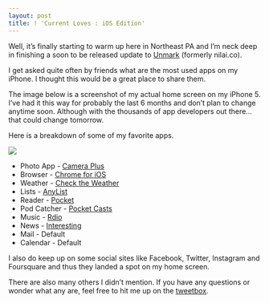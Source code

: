 ```yaml
---
layout: post
title: ! 'Current Loves : iOS Edition'
---
```


Well, it’s finally starting to warm up here in Northeast PA and I’m neck deep in finishing a soon to be released update to [Unmark](https://twitter.com/unmarkit) (formerly nilai.co).

I get asked quite often by friends what are the most used apps on my iPhone. I thought this would be a great place to share them.

<!--more-->

The image below is a screenshot of my actual home screen on my iPhone 5. I’ve had it this way for probably the last 6 months and don’t plan to change anytime soon. Although with the thousands of app developers out there… that could change tomorrow.

Here is a breakdown of some of my favorite apps.

![](https://www.filepicker.io/api/file/6EeMF8uORle55vGcbtrr)

* Photo App - [Camera Plus](http://campl.us/)
* Browser - [Chrome for iOS](http://www.google.com/intl/en/chrome/browser/mobile/ios.html)
* Weather - [Check the Weather](http://checktheweather.co/)
* Lists - [AnyList](http://www.anylistapp.com/)
* Reader - [Pocket](https://getpocket.com/ios/)
* Pod Catcher - [Pocket Casts](http://www.shiftyjelly.com/pocketcasts)
* Music - [Rdio](https://itunes.apple.com/us/app/rdio/id335060889)
* News - [Interesting](http://flyosity.com/interesting/)
* Mail - Default
* Calendar - Default

I also do keep up on some social sites like Facebook, Twitter, Instagram and Foursquare and thus they landed a spot on my home screen. 

There are also many others I didn’t mention. If you have any questions or wonder what any are, feel free to hit me up on the [tweetbox](http://twitter.com/timwco).